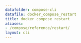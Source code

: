 ```yaml
---
datafolder: compose-cli
datafile: docker_compose_restart
title: docker compose restart
aliases:
- /compose/reference/restart/
layout: cli
---
```


<!--
Sorry, but the contents of this page are automatically generated from
Docker's source code. If you want to suggest a change to the text that appears
here, you'll need to find the string by searching this repo:
https://github.com/docker/compose
-->